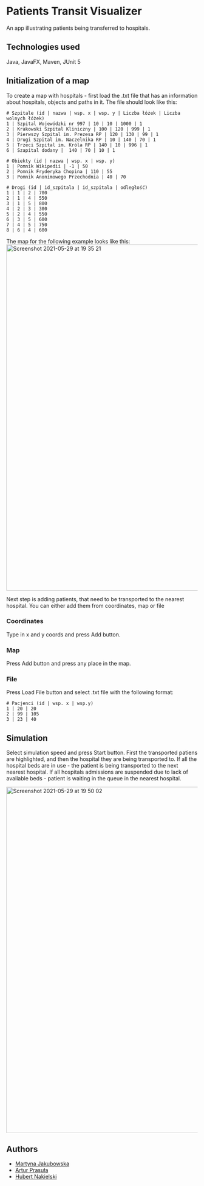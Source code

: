 # Patients Transit Visualizer

An app illustrating patients being transferred to hospitals.

## Technologies used
Java, JavaFX, Maven, JUnit 5

## Initialization of a map
To create a map with hospitals - first load the .txt file that has an information about hospitals, objects and paths in it. 
The file should look like this:
```
# Szpitale (id | nazwa | wsp. x | wsp. y | Liczba łóżek | Liczba wolnych łóżek)
1 | Szpital Wojewódzki nr 997 | 10 | 10 | 1000 | 1
2 | Krakowski Szpital Kliniczny | 100 | 120 | 999 | 1
3 | Pierwszy Szpital im. Prezesa RP | 120 | 130 | 99 | 1
4 | Drugi Szpital im. Naczelnika RP | 10 | 140 | 70 | 1
5 | Trzeci Szpital im. Króla RP | 140 | 10 | 996 | 1
6 | Szapital dodany |  140 | 70 | 10 | 1

# Obiekty (id | nazwa | wsp. x | wsp. y)
1 | Pomnik Wikipedii | -1 | 50
2 | Pomnik Fryderyka Chopina | 110 | 55
3 | Pomnik Anonimowego Przechodnia | 40 | 70

# Drogi (id | id_szpitala | id_szpitala | odległość)
1 | 1 | 2 | 700
2 | 1 | 4 | 550
3 | 1 | 5 | 800
4 | 2 | 3 | 300
5 | 2 | 4 | 550
6 | 3 | 5 | 600
7 | 4 | 5 | 750
8 | 6 | 4 | 600

```
The map for the following example looks like this:
<img width="912" alt="Screenshot 2021-05-29 at 19 35 21" src="https://user-images.githubusercontent.com/60079684/120079732-95d04500-c0b5-11eb-8f85-80b1c2ec6728.png">

Next step is adding patients, that need to be transported to the nearest hospital.
You can either add them from coordinates, map or file
### Coordinates 
Type in x and y coords and press Add button.

### Map
Press Add button and press any place in the map.

### File
Press Load File button and select .txt file with the following format:

```
# Pacjenci (id | wsp. x | wsp.y)
1 | 20 | 20
2 | 99 | 105
3 | 23 | 40
```
## Simulation 
Select simulation speed and press Start button. First the transported patiens are highlighted, and then the hospital they are being transported to. If all the hospital beds are in use - the patient is being transported to the next nearest hospital. If all hospitals admissions are suspended due to lack of available beds - patient is waiting in the queue in the nearest hospital.

<img width="912" alt="Screenshot 2021-05-29 at 19 50 02" src="https://user-images.githubusercontent.com/60079684/120080003-10e62b00-c0b7-11eb-8704-b04fedd7ebe6.png">

## Authors
* [Martyna Jakubowska](https://github.com/mjakubowska)
* [Artur Prasuła](https://github.com/lilartisto)
* [Hubert Nakielski](https://github.com/nakielsh)

